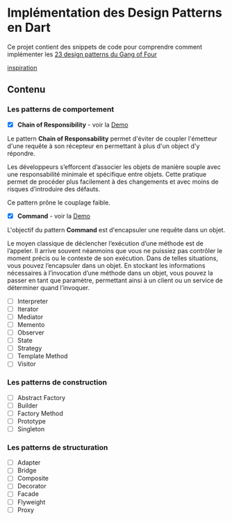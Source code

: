 # Implémentation des Design Patterns en Dart

Ce projet contient des snippets de code pour comprendre comment implémenter
les [23 design patterns du Gang of Four](https://en.wikipedia.org/wiki/Design_Patterns)

[inspiration](https://www.academiepro.com/uploads/livres/Les_design_patterns_en_Java_%7B9782744040979%7D.pdf)

## Contenu 

### Les patterns de comportement

- [x] <b>Chain of Responsibility</b> - voir la <a href="https://dartpad.dev/abd395795b3daf89594410ae7a51e66f" target="_blank">Demo</a>

Le pattern **Chain of Responsability** permet d'éviter de coupler l'émetteur d'une requête à son récepteur en permettant à plus d'un object d'y répondre.

Les développeurs s’efforcent d’associer les objets de manière souple avec une
responsabilité minimale et spécifique entre objets. Cette pratique permet de procéder plus facilement à des changements et avec moins de risques d’introduire des
défauts. 

Ce pattern prône le couplage faible.

- [x] <b>Command</b> - voir la <a href="https://dartpad.dev/6a3994da1e85d0ea5d40031894fdc59b" target="_blank">Demo</a>

L'objectif du pattern **Command**  est d'encapsuler une requête dans un objet. 

Le moyen classique de déclencher l’exécution d’une méthode est de l’appeler.
Il arrive souvent néanmoins que vous ne puissiez pas contrôler le moment précis ou
le contexte de son exécution. Dans de telles situations, vous pouvez l’encapsuler
dans un objet. En stockant les informations nécessaires à l’invocation d’une méthode
dans un objet, vous pouvez la passer en tant que paramètre, permettant ainsi à un
client ou un service de déterminer quand l’invoquer.

- [ ] Interpreter
- [ ] Iterator
- [ ] Mediator
- [ ] Memento
- [ ] Observer
- [ ] State
- [ ] Strategy
- [ ] Template Method
- [ ] Visitor

### Les patterns de construction 

- [ ] Abstract Factory
- [ ] Builder
- [ ] Factory Method
- [ ] Prototype
- [ ] Singleton

### Les patterns de structuration

- [ ] Adapter
- [ ] Bridge
- [ ] Composite
- [ ] Decorator
- [ ] Facade
- [ ] Flyweight
- [ ] Proxy